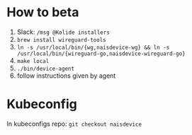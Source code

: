 # How to beta
  1. Slack: `/msg @Kolide installers`
  2. `brew install wireguard-tools`
  3. `ln -s /usr/local/bin/{wg,naisdevice-wg} && ln -s /usr/local/bin/{wireguard-go,naisdevice-wireguard-go}`
  4. `make local`
  5. `./bin/device-agent`
  6. follow instructions given by agent

# Kubeconfig
In kubeconfigs repo: `git checkout naisdevice`
